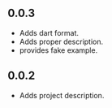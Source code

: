 ## 0.0.3

- Adds dart format.
- Adds proper description.
- provides fake example.

## 0.0.2

* Adds project description.
